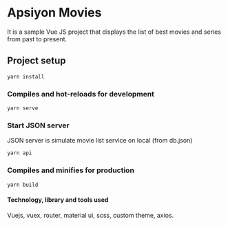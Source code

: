 # Apsiyon Movies
It is a sample Vue JS project that displays the list of best movies and series from past to present.

## Project setup
```
yarn install
```

### Compiles and hot-reloads for development
```
yarn serve
```

### Start JSON server
JSON server is simulate movie list service on local (from db.json)

```
yarn api
```

### Compiles and minifies for production
```
yarn build
```

#### Technology, library and tools used
Vuejs, vuex, router, material ui, scss, custom theme, axios.
